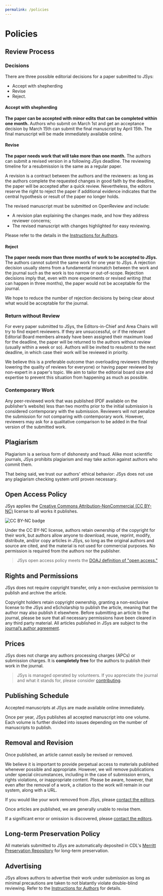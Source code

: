 ```yaml
---
permalink: /policies
---
```


# Policies

## Review Process

### Decisions

There are three possible editorial decisions for a paper submitted to JSys:

- Accept with shepherding
- Revise
- Reject.

#### Accept with shepherding
  
**The paper can be accepted with minor edits that can be completed within one month.**
Authors who submit on March 1st and get an acceptance decision by March 15th can submit the final manuscript by April 15th. The final manuscript will be made immediately available online.

#### Revise

**The paper needs work that will take more than one month.**
The authors can submit a revised version in a following JSys deadline.
The reviewing timeline for a resubmission is the same as a regular paper.

A revision is a contract between the authors and the reviewers: as long as the authors complete the requested changes in good faith by the deadline, the paper will be accepted after a quick review.
Nevertheless, the editors reserve the right to reject the paper if additional evidence indicates that the central hypothesis or result of the paper no longer holds.

The revised manuscript must be submitted on OpenReview and include:

- A revision plan explaining the changes made, and how they address reviewer concerns;
- The revised manuscript with changes highlighted for easy reviewing.

Please refer to the details in the [Instructions for Authors](/instructions#submitting-a-revision).

#### Reject

**The paper needs more than three months of work to be accepted to JSys.**
The authors cannot submit the same work for one year to JSys.
A rejection decision usually stems from a fundamental mismatch between the work and the journal such as the work is too narrow or out-of-scope. Rejection decisions imply that, even with more experiments or revised writing (that can happen in three months), the paper would not be acceptable for the journal.

We hope to reduce the number of rejection decisions by being clear about what would be acceptable for the journal.

### Return without Review

For every paper submitted to JSys, the Editors-in-Chief and Area Chairs will try to find expert reviewers. If they are unsuccessful, or if the relevant Editorial Board members already have been assigned their maximum load for the deadline, the paper will be returned to the authors without review (usually within a week or so).
Authors will be invited to resubmit to the next deadline, in which case their work will be reviewed in priority.

We believe this is a preferable outcome than overloading reviewers (thereby lowering the quality of reviews for everyone) or having paper reviewed by non-expert in a paper's topic. We aim to tailor the editorial board size and expertise to prevent this situation from happening as much as possible.

### Contemporary Work

Any peer-reviewed work that was published (PDF available on the publisher’s website) less than two months prior to the initial submission is considered contemporary with the submission. Reviewers will not penalize the submission for not comparing with contemporary work. However, reviewers may ask for a qualitative comparison to be added in the final version of the submitted work.

## Plagiarism

Plagiarism is a serious form of dishonesty and fraud. Alike most scientific journals, JSys prohibits plagiarism and may take action against authors who commit them.

That being said, we trust our authors' ethical behavior: JSys does not use any plagiarism checking system until proven necessary.

## Open Access Policy

JSys applies the [Creative Commons Attribution-NonCommercial (CC BY-NC)](https://creativecommons.org/licenses/by-nc/4.0/) license to all works it publishes.

![CC BY-NC badge](https://licensebuttons.net/l/by-nc/2.0/jp/88x31.png)

Under the CC BY-NC license, authors retain ownership of the
copyright for their work, but authors allow anyone to download, reuse,
reprint, modify, distribute, and/or copy articles in JSys, so
long as the original authors and source are cited, and the material is not used for commercial purposes. No permission is required from the authors nor the publisher.

> JSys open access policy meets the [DOAJ definition of "open access."](https://blog.doaj.org/2020/11/17/what-does-doaj-define-as-open-access/)

## Rights and Permissions

JSys does not require copyright transfer, only a non-exclusive permission to publish and archive the article.

Copyright holders retain copyright ownership, granting a non-exclusive license to the JSys and eScholarship to publish the article, meaning that the author may also publish it elsewhere. Before submitting an article to the journal, please be sure that all necessary permissions have been cleared in any third party material. All articles published in JSys are subject to the [journal’s author agreement](https://github.com/jsysresearch/community/blob/main/agreement.pdf).

## Prices

JSys does not charge any authors processing charges (APCs) or submission charges. It is **completely free** for the authors to publish their work in the journal.

> JSys is managed operated by volunteers. If you appreciate the journal and what it stands for, please consider [contributing](/contribute/).

## Publishing Schedule

Accepted manuscripts at JSys are made available online immediately.

Once per year, JSys publishes all accepted manuscript into one volume. Each volume is further divided into issues depending on the number of manuscripts to publish.

## Removal and Revision

Once published, an article cannot easily be revised or removed.

We believe it is important to provide perpetual access to materials published whenever possible and appropriate. However, we will remove publications under special circumstances, including in the case of submission errors, rights violations, or inappropriate content. Please be aware, however, that even after the removal of a work, a citation to the work will remain in our system, along with a URL.

If you would like your work removed from JSys, please [contact the editors](/contact/).

Once articles are published, we are generally unable to revise them.

If a significant error or omission is discovered, please [contact the editors](/contact).

## Long-term Preservation Policy

All materials submitted to JSys are automatically deposited in CDL's [Merritt Preservation Repository](http://www.cdlib.org/services/uc3/merritt/) for long-term preservation.

## Advertising

JSys allows authors to advertise their work under submission as long as minimal precautions are taken to not blatantly violate double-blind reviewing. Refer to the [Instructions for Authors](/instructions#advertising) for details.
